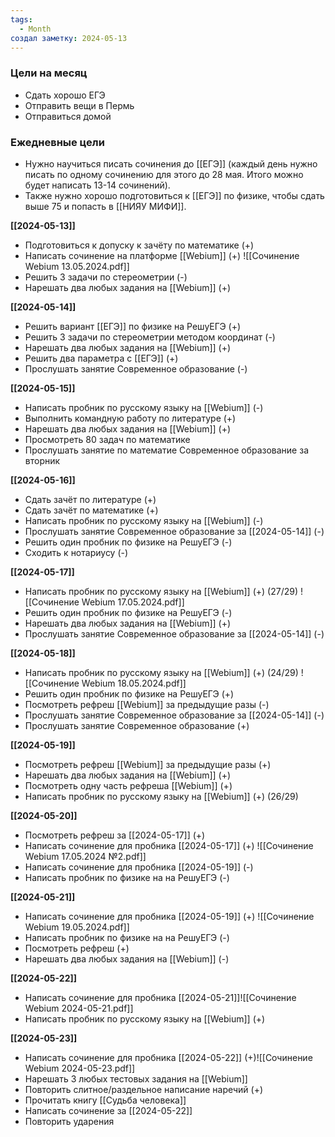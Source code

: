 ```yaml
---
tags:
  - Month
создал заметку: 2024-05-13
---
```


### Цели на месяц
- Сдать хорошо ЕГЭ
- Отправить вещи в Пермь
- Отправиться домой


### Ежедневные цели
- Нужно научиться писать сочинения до [[ЕГЭ]] (каждый день нужно писать по одному сочинению для этого до 28 мая. Итого можно будет написать 13-14 сочинений).
- Также нужно хорошо подготовиться к [[ЕГЭ]] по физике, чтобы сдать выше 75 и попасть в [[НИЯУ МИФИ]].


**[[2024-05-13]]**
- Подготовиться к допуску к зачёту по математике (+)
- Написать сочинение на платформе [[Webium]] (+) ![[Сочинение Webium 13.05.2024.pdf]]
- Решить 3 задачи по стереометрии (-)
- Нарешать два любых задания на [[Webium]] (+)

**[[2024-05-14]]**
- Решить вариант [[ЕГЭ]] по физике на РешуЕГЭ (+)
- Решить 3 задачи по стереометрии методом координат (-)
- Нарешать два любых задания на [[Webium]] (+)
- Решить два параметра с [[ЕГЭ]] (+)
- Прослушать занятие Современное образование (-)

**[[2024-05-15]]**
- Написать пробник по русскому языку на [[Webium]] (-)
- Выполнить командную работу по литературе (+)
- Нарешать два любых задания на [[Webium]] (+)
- Просмотреть 80 задач по математике
- Прослушать занятие по математие Современное образование за вторник

**[[2024-05-16]]**
- Сдать зачёт по литературе (+)
- Сдать зачёт по математике (+)
- Написать пробник по русскому языку на [[Webium]] (-)
- Прослушать занятие Современное образование за [[2024-05-14]] (-)
- Решить один пробник по физике на РешуЕГЭ (-)
- Сходить к нотариусу (-)

**[[2024-05-17]]**
- Написать пробник по русскому языку на [[Webium]] (+) (27/29) ![[Сочинение Webium 17.05.2024.pdf]]
- Решить один пробник по физике на РешуЕГЭ (-)
- Нарешать два любых задания на [[Webium]] (+)
- Прослушать занятие Современное образование за [[2024-05-14]] (-)

**[[2024-05-18]]**
- Написать пробник по русскому языку на [[Webium]] (+) (24/29) ![[Сочинение Webium 18.05.2024.pdf]]
- Решить один пробник по физике на РешуЕГЭ (+)
- Посмотреть рефреш [[Webium]] за предыдущие разы (-)
- Прослушать занятие Современное образование за [[2024-05-14]] (-)
- Прослушать занятие Современное образование (+)

**[[2024-05-19]]**
- Посмотреть рефреш [[Webium]] за предыдущие разы (+)
- Нарешать два любых задания на [[Webium]] (+)
- Посмотреть одну часть рефреша [[Webium]] (+)
- Написать пробник по русскому языку на [[Webium]] (+) (26/29)

**[[2024-05-20]]**
- Посмотреть рефреш за [[2024-05-17]] (+)
- Написать сочинение для пробника  [[2024-05-17]] (+) ![[Сочинение Webium 17.05.2024 №2.pdf]]
- Написать сочинение для пробника  [[2024-05-19]] (-)
- Написать пробник по физике на на РешуЕГЭ (-)

**[[2024-05-21]]**
- Написать сочинение для пробника  [[2024-05-19]] (+) ![[Сочинение Webium 19.05.2024.pdf]]
- Написать пробник по физике на на РешуЕГЭ (-)
- Посмотреть рефреш (+)
- Нарешать два любых задания на [[Webium]] (-)

**[[2024-05-22]]**
- Написать сочинение для пробника  [[2024-05-21]]![[Сочинение Webium 2024-05-21.pdf]]
- Написать пробник по русскому языку на [[Webium]] (+)

**[[2024-05-23]]**
- Написать сочинение для пробника [[2024-05-22]] (+)![[Сочинение Webium 2024-05-23.pdf]]
- Нарешать 3 любых тестовых задания на [[Webium]]
- Повторить слитное/раздельное написание наречий (+)
- Прочитать книгу [[Судьба человека]]
- Написать сочинение за [[2024-05-22]]
- Повторить ударения